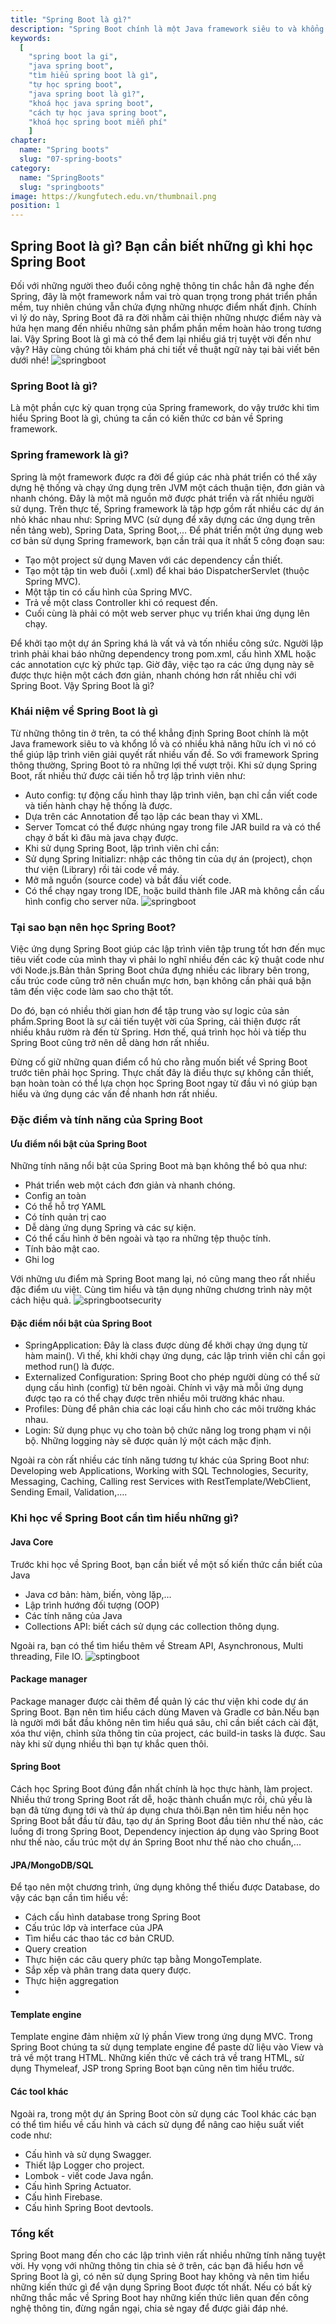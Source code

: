 ```yaml
---
title: "Spring Boot là gì?"
description: "Spring Boot chính là một Java framework siêu to và khổng lồ và có nhiều khả năng hữu ích vì nó có thể giúp lập trình viên giải quyết rất nhiều vấn đề."
keywords:
  [
    "spring boot la gi",
    "java spring boot",
    "tìm hiểu spring boot là gì",
    "tự học spring boot",
    "java spring boot là gì?",
    "khoá học java spring boot",
    "cách tự học java spring boot",
    "khoá học spring boot miễn phí"
    ]
chapter:
  name: "Spring boots"
  slug: "07-spring-boots"
category:
  name: "SpringBoots"
  slug: "springboots"
image: https://kungfutech.edu.vn/thumbnail.png
position: 1
---
```


## Spring Boot là gì? Bạn cần biết những gì khi học Spring Boot
Đối với những người theo đuổi công nghệ thông tin chắc hẳn đã nghe đến Spring, đây là một framework nắm vai trò quan trọng trong phát triển phần mềm, tuy nhiên chúng vẫn chứa đựng những nhược điểm nhất định. Chính vì lý do này, Spring Boot đã ra đời nhằm cải thiện những nhược điểm này và hứa hẹn mang đến nhiều những sản phẩm phần mềm hoàn hảo trong tương lai. Vậy Spring Boot là gì mà có thể đem lại nhiều giá trị tuyệt vời đến như vậy? Hãy cùng chúng tôi khám phá chi tiết về thuật ngữ này tại bài viết bên dưới nhé!
![springboot](https://d3hi6wehcrq5by.cloudfront.net/itnavi-blog/2021/04/Spring-Boot-là-gì-1.jpg)

### Spring Boot là gì?
Là một phần cực kỳ quan trọng của Spring framework, do vậy trước khi tìm hiểu Spring Boot là gì, chúng ta cần có kiến thức cơ bản về Spring framework.

### Spring framework là gì?
Spring là một framework được ra đời để giúp các nhà phát triển có thể xây dựng hệ thống và chạy ứng dụng trên JVM một cách thuận tiện, đơn giản và nhanh chóng. Đây là một mã nguồn mở được phát triển và rất nhiều người sử dụng. 
Trên thực tế, Spring framework là tập hợp gồm rất nhiều các dự án nhỏ khác nhau như: Spring MVC (sử dụng để xây dựng các ứng dụng trên nền tảng web), Spring Data, Spring Boot,…
Để phát triển một ứng dụng web cơ bản sử dụng Spring framework, bạn cần trải qua ít nhất 5 công đoạn sau:
- Tạo một project sử dụng Maven với các dependency cần thiết.
- Tạo một tập tin web đuôi (.xml) để khai báo DispatcherServlet (thuộc Spring MVC).
- Một tập tin có cấu hình của Spring MVC.
- Trả về một class Controller khi có request đến.
- Cuối cùng là phải có một web server phục vụ triển khai ứng dụng lên chạy.

Để khởi tạo một dự án Spring khá là vất vả và tốn nhiều công sức. Người lập trình phải khai báo những dependency trong pom.xml, cấu hình XML hoặc các annotation cực kỳ phức tạp. Giờ đây, việc tạo ra các ứng dụng này sẽ được thực hiện một cách đơn giản, nhanh chóng hơn rất nhiều chỉ với Spring Boot. Vậy Spring Boot là gì?

### Khái niệm về Spring Boot là gì
Từ những thông tin ở trên, ta có thể khẳng định Spring Boot chính là một Java framework siêu to và khổng lồ và có nhiều khả năng hữu ích vì nó có thể giúp lập trình viên giải quyết rất nhiều vấn đề. So với framework Spring thông thường, Spring Boot tỏ ra những lợi thế vượt trội. Khi sử dụng Spring Boot, rất nhiều thứ được cải tiến hỗ trợ lập trình viên như:

- Auto config: tự động cấu hình thay lập trình viên, bạn chỉ cần viết code và tiến hành chạy hệ thống là được.
- Dựa trên các Annotation để tạo lập các bean thay vì XML.
- Server Tomcat có thể được nhúng ngay trong file JAR build ra và có thể chạy ở bất kì đâu mà java chạy được.
- Khi sử dụng Spring Boot, lập trình viên chỉ cần:
- Sử dụng Spring Initializr: nhập các thông tin của dự án (project), chọn thư viện (Library) rồi tải code về máy.
- Mở mã nguồn (source code) và bắt đầu viết code.
- Có thể chạy ngay trong IDE, hoặc build thành file JAR mà không cần cấu hình config cho server nữa.
![springboot](https://d3hi6wehcrq5by.cloudfront.net/itnavi-blog/2021/04/Spring-Boot-là-gì-2.png)

### Tại sao bạn nên học Spring Boot?
Việc ứng dụng Spring Boot giúp các lập trình viên tập trung tốt hơn đến mục tiêu viết code của mình thay vì phải lo nghĩ nhiều đến các kỹ thuật code như với Node.js.Bản thân Spring Boot chứa đựng nhiều các library bên trong, cấu trúc code cũng trở nên chuẩn mực hơn, bạn không cần phải quá bận tâm đến việc code làm sao cho thật tốt.

Do đó, bạn có nhiều thời gian hơn để tập trung vào sự logic của sản phẩm.Spring Boot là sự cải tiến tuyệt vời của Spring, cải thiện được rất nhiều khâu rườm rà đến từ Spring. Hơn thế, quá trình học hỏi và tiếp thu Spring Boot cũng trở nên dễ dàng hơn rất nhiều.

Đừng cố giữ những quan điểm cổ hủ cho rằng muốn biết về Spring Boot trước tiên phải học Spring. Thực chất đây là điều thực sự không cần thiết, bạn hoàn toàn có thể lựa chọn học Spring Boot ngay từ đầu vì nó giúp bạn hiểu và ứng dụng các vấn đề nhanh hơn rất nhiều.

### Đặc điểm và tính năng của Spring Boot

#### Ưu điểm nổi bật của Spring Boot

Những tính năng nổi bật của Spring Boot mà bạn không thể bỏ qua như:

- Phát triển web một cách đơn giản và nhanh chóng.
- Config an toàn
- Có thể hỗ trợ YAML
- Có tính quản trị cao
- Dễ dàng ứng dụng Spring và các sự kiện.
- Có thể cấu hình ở bên ngoài và tạo ra những tệp thuộc tính.
- Tính bảo mật cao.
- Ghi log

Với những ưu điểm mà Spring Boot mang lại, nó cũng mang theo rất nhiều đặc điểm ưu việt. Cùng tìm hiểu và tận dụng những chương trình này một cách hiệu quả.
![springbootsecurity](https://d3hi6wehcrq5by.cloudfront.net/itnavi-blog/2021/04/Spring-Boot-là-gì-3.jpg)

#### Đặc điểm nổi bật của Spring Boot

- SpringApplication: Đây là class được dùng để khởi chạy ứng dụng từ hàm main(). Vì thế, khi khởi chạy ứng dụng, các lập trình viên chỉ cần gọi method run() là được. 
- Externalized Configuration: Spring Boot cho phép người dùng có thể sử dụng cấu hình (config) từ bên ngoài. Chính vì vậy mà mỗi ứng dụng được tạo ra có thể chạy được trên nhiều môi trường khác nhau. 
- Profiles: Dùng để phân chia các loại cấu hình cho các môi trường khác nhau.
- Login: Sử dụng phục vụ cho toàn bộ chức năng log trong phạm vi nội bộ. Những logging này sẽ được quản lý một cách mặc định.

Ngoài ra còn rất nhiều các tính năng tương tự khác của Spring Boot như: Developing web Applications, Working with SQL Technologies, Security, Messaging, Caching, Calling rest Services with RestTemplate/WebClient, Sending Email, Validation,….

### Khi học về Spring Boot cần tìm hiểu những gì?

#### Java Core
Trước khi học về Spring Boot, bạn cần biết về một số kiến thức cần biết của Java
- Java cơ bản: hàm, biến, vòng lặp,...
- Lập trình hướng đối tượng (OOP)
- Các tính năng của Java
- Collections API: biết cách sử dụng các collection thông dụng.

Ngoài ra, bạn có thể tìm hiểu thêm về Stream API, Asynchronous, Multi threading, File IO.
![sptingboot](https://d3hi6wehcrq5by.cloudfront.net/itnavi-blog/2021/04/Spring-Boot-là-gì-4.png)

#### Package manager

Package manager được cài thêm để quản lý các thư viện khi code dự án Spring Boot. Bạn nên tìm hiểu cách dùng Maven và Gradle cơ bản.Nếu bạn là người mới bắt đầu không nên tìm hiểu quá sâu, chỉ cần biết cách cài đặt, xóa thư viện, chỉnh sửa thông tin của project, các build-in tasks là được. Sau này khi sử dụng nhiều thì bạn tự khắc quen thôi.

#### Spring Boot
Cách học Spring Boot đúng đắn nhất chính là học thực hành, làm project. Nhiều thứ trong Spring Boot rất dễ, hoặc thành chuẩn mực rồi, chủ yếu là bạn đã từng đụng tới và thử áp dụng chưa thôi.Bạn nên tìm hiểu nên học Spring Boot bắt đầu từ đâu, tạo dự án Spring Boot đầu tiên như thế nào, các luồng đi trong Spring Boot, Dependency injection áp dụng vào Spring Boot như thế nào, cấu trúc một dự án Spring Boot như thế nào cho chuẩn,...

 #### JPA/MongoDB/SQL
 
Để tạo nên một chương trình, ứng dụng không thể thiếu được Database, do vậy các bạn cần tìm hiểu về:
- Cách cấu hình database trong Spring Boot
- Cấu trúc lớp và interface của JPA
- Tìm hiểu các thao tác cơ bản CRUD.
- Query creation
- Thực hiện các câu query phức tạp bằng MongoTemplate.
- Sắp xếp và phân trang data query được.
- Thực hiện aggregation
- 
#### Template engine

Template engine đảm nhiệm xử lý phần View trong ứng dụng MVC. Trong Spring Boot chúng ta sử dụng template engine để paste dữ liệu vào View và trả về một trang HTML. Những kiến thức về cách trả về trang HTML, sử dụng Thymeleaf, JSP trong Spring Boot bạn cũng nên tìm hiểu trước.

#### Các tool khác

Ngoài ra, trong một dự án Spring Boot còn sử dụng các Tool khác các bạn có thể tìm hiểu về cấu hình và cách sử dụng để nâng cao hiệu suất viết code như:
- Cấu hình và sử dụng Swagger.
- Thiết lập Logger cho project.
- Lombok - viết code Java ngắn.
- Cấu hình Spring Actuator.
- Cấu hình Firebase.
- Cấu hình Spring Boot devtools.

### Tổng kết
Spring Boot mang đến cho các lập trình viên rất nhiều những tính năng tuyệt vời. Hy vọng với những thông tin chia sẻ ở trên, các bạn đã hiểu hơn về Spring Boot là gì, có nên sử dụng Spring Boot hay không và nên tìm hiểu những kiến thức gì để vận dụng Spring Boot được tốt nhất. Nếu có bất kỳ những thắc mắc về Spring Boot hay những kiến thức liên quan đến công nghệ thông tin, đừng ngần ngại, chia sẻ ngay để được giải đáp nhé.
